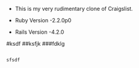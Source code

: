 * This is my very rudimentary clone of Craigslist.

* Ruby Version  -2.2.0p0

* Rails Version -4.2.0

#ksdf
##ksfjk
###fdklg

```shell

sfsdf

```
    